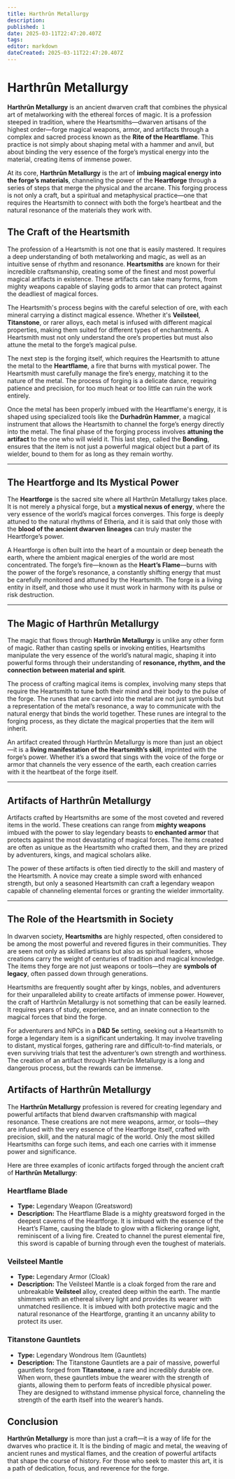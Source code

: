 ```yaml
---
title: Harthrûn Metallurgy
description: 
published: 1
date: 2025-03-11T22:47:20.407Z
tags: 
editor: markdown
dateCreated: 2025-03-11T22:47:20.407Z
---
```


# Harthrûn Metallurgy

**Harthrûn Metallurgy** is an ancient dwarven craft that combines the physical art of metalworking with the ethereal forces of magic. It is a profession steeped in tradition, where the Heartsmiths—dwarven artisans of the highest order—forge magical weapons, armor, and artifacts through a complex and sacred process known as the **Rite of the Heartflame**. This practice is not simply about shaping metal with a hammer and anvil, but about binding the very essence of the forge’s mystical energy into the material, creating items of immense power.

At its core, **Harthrûn Metallurgy** is the art of **imbuing magical energy into the forge’s materials**, channeling the power of the **Heartforge** through a series of steps that merge the physical and the arcane. This forging process is not only a craft, but a spiritual and metaphysical practice—one that requires the Heartsmith to connect with both the forge’s heartbeat and the natural resonance of the materials they work with.

## The Craft of the Heartsmith

The profession of a Heartsmith is not one that is easily mastered. It requires a deep understanding of both metalworking and magic, as well as an intuitive sense of rhythm and resonance. **Heartsmiths** are known for their incredible craftsmanship, creating some of the finest and most powerful magical artifacts in existence. These artifacts can take many forms, from mighty weapons capable of slaying gods to armor that can protect against the deadliest of magical forces.

The Heartsmith's process begins with the careful selection of ore, with each mineral carrying a distinct magical essence. Whether it's **Veilsteel**, **Titanstone**, or rarer alloys, each metal is infused with different magical properties, making them suited for different types of enchantments. A Heartsmith must not only understand the ore’s properties but must also attune the metal to the forge’s magical pulse.

The next step is the forging itself, which requires the Heartsmith to attune the metal to the **Heartflame**, a fire that burns with mystical power. The Heartsmith must carefully manage the fire’s energy, matching it to the nature of the metal. The process of forging is a delicate dance, requiring patience and precision, for too much heat or too little can ruin the work entirely.

Once the metal has been properly imbued with the Heartflame's energy, it is shaped using specialized tools like the **Durhadrûn Hammer**, a magical instrument that allows the Heartsmith to channel the forge’s energy directly into the metal. The final phase of the forging process involves **attuning the artifact** to the one who will wield it. This last step, called the **Bonding**, ensures that the item is not just a powerful magical object but a part of its wielder, bound to them for as long as they remain worthy.

---

## The Heartforge and Its Mystical Power

The **Heartforge** is the sacred site where all Harthrûn Metallurgy takes place. It is not merely a physical forge, but a **mystical nexus of energy**, where the very essence of the world’s magical forces converges. This forge is deeply attuned to the natural rhythms of Etheria, and it is said that only those with the **blood of the ancient dwarven lineages** can truly master the Heartforge’s power.

A Heartforge is often built into the heart of a mountain or deep beneath the earth, where the ambient magical energies of the world are most concentrated. The forge’s fire—known as the **Heart’s Flame**—burns with the power of the forge’s resonance, a constantly shifting energy that must be carefully monitored and attuned by the Heartsmith. The forge is a living entity in itself, and those who use it must work in harmony with its pulse or risk destruction.

---

## The Magic of Harthrûn Metallurgy

The magic that flows through **Harthrûn Metallurgy** is unlike any other form of magic. Rather than casting spells or invoking entities, Heartsmiths manipulate the very essence of the world’s natural magic, shaping it into powerful forms through their understanding of **resonance, rhythm, and the connection between material and spirit**.

The process of crafting magical items is complex, involving many steps that require the Heartsmith to tune both their mind and their body to the pulse of the forge. The runes that are carved into the metal are not just symbols but a representation of the metal’s resonance, a way to communicate with the natural energy that binds the world together. These runes are integral to the forging process, as they dictate the magical properties that the item will inherit.

An artifact created through Harthrûn Metallurgy is more than just an object—it is a **living manifestation of the Heartsmith’s skill**, imprinted with the forge’s power. Whether it’s a sword that sings with the voice of the forge or armor that channels the very essence of the earth, each creation carries with it the heartbeat of the forge itself.

---

## Artifacts of Harthrûn Metallurgy

Artifacts crafted by Heartsmiths are some of the most coveted and revered items in the world. These creations can range from **mighty weapons** imbued with the power to slay legendary beasts to **enchanted armor** that protects against the most devastating of magical forces. The items created are often as unique as the Heartsmith who crafted them, and they are prized by adventurers, kings, and magical scholars alike.

The power of these artifacts is often tied directly to the skill and mastery of the Heartsmith. A novice may create a simple sword with enhanced strength, but only a seasoned Heartsmith can craft a legendary weapon capable of channeling elemental forces or granting the wielder immortality.

---

## The Role of the Heartsmith in Society

In dwarven society, **Heartsmiths** are highly respected, often considered to be among the most powerful and revered figures in their communities. They are seen not only as skilled artisans but also as spiritual leaders, whose creations carry the weight of centuries of tradition and magical knowledge. The items they forge are not just weapons or tools—they are **symbols of legacy**, often passed down through generations.

Heartsmiths are frequently sought after by kings, nobles, and adventurers for their unparalleled ability to create artifacts of immense power. However, the craft of Harthrûn Metallurgy is not something that can be easily learned. It requires years of study, experience, and an innate connection to the magical forces that bind the forge.

For adventurers and NPCs in a **D&D 5e** setting, seeking out a Heartsmith to forge a legendary item is a significant undertaking. It may involve traveling to distant, mystical forges, gathering rare and difficult-to-find materials, or even surviving trials that test the adventurer’s own strength and worthiness. The creation of an artifact through Harthrûn Metallurgy is a long and dangerous process, but the rewards can be immense.

## Artifacts of Harthrûn Metallurgy

The **Harthrûn Metallurgy** profession is revered for creating legendary and powerful artifacts that blend dwarven craftsmanship with magical resonance. These creations are not mere weapons, armor, or tools—they are infused with the very essence of the Heartforge itself, crafted with precision, skill, and the natural magic of the world. Only the most skilled Heartsmiths can forge such items, and each one carries with it immense power and significance.

Here are three examples of iconic artifacts forged through the ancient craft of **Harthrûn Metallurgy**:

### **Heartflame Blade**
   - **Type:** Legendary Weapon (Greatsword)
   - **Description:** The Heartflame Blade is a mighty greatsword forged in the deepest caverns of the Heartforge. It is imbued with the essence of the Heart’s Flame, causing the blade to glow with a flickering orange light, reminiscent of a living fire. Created to channel the purest elemental fire, this sword is capable of burning through even the toughest of materials.

### **Veilsteel Mantle**
   - **Type:** Legendary Armor (Cloak)
   - **Description:** The Veilsteel Mantle is a cloak forged from the rare and unbreakable **Veilsteel** alloy, created deep within the earth. The mantle shimmers with an ethereal silvery light and provides its wearer with unmatched resilience. It is imbued with both protective magic and the natural resonance of the Heartforge, granting it an uncanny ability to protect its user.

### **Titanstone Gauntlets**
   - **Type:** Legendary Wondrous Item (Gauntlets)
   - **Description:** The Titanstone Gauntlets are a pair of massive, powerful gauntlets forged from **Titanstone**, a rare and incredibly durable ore. When worn, these gauntlets imbue the wearer with the strength of giants, allowing them to perform feats of incredible physical power. They are designed to withstand immense physical force, channeling the strength of the earth itself into the wearer’s hands.


## Conclusion

**Harthrûn Metallurgy** is more than just a craft—it is a way of life for the dwarves who practice it. It is the binding of magic and metal, the weaving of ancient runes and mystical flames, and the creation of powerful artifacts that shape the course of history. For those who seek to master this art, it is a path of dedication, focus, and reverence for the forge.
